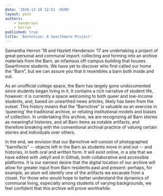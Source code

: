 ```yaml
---
date: '2016-12-16 12:51 -0500'
layout: post
authors:
    - henderson
    - herron
published: true
title: 'Barnchive: A Swarthmore Project'
---
```

Samantha Herron ‘18 and Hazlett Henderson ‘17 are undertaking a project of great personal and communal import: collecting and forming into an archive materials from the Barn, an infamous off-campus building that houses Swarthmore students. We have yet to discover who first called our home the “Barn”, but we can assure you that it resembles a barn both inside and out.

As an unofficial college space, the Barn has largely gone undocumented since students began living in it. It contains a rich narrative of student life, however: it is currently a space welcoming to both queer and low-income students, and, based on unearthed news articles, likely has been from the outset. This history means that the “Barnchive” is valuable as an exercise in ‘queering’ the traditional archive, or refuting institutional models and biases of collection. In undertaking this archive, we are recognizing all Barn stories as meaningful histories, and all Barn items as notable artifacts, and therefore breaking with the conventional archival practice of valuing certain stories and individuals over others.

In the end, we envision that our Barnchive will consist of photographed “barnifacts” -- objects left in the Barn as students move in and out -- and histories, in both oral and written form. It will exist online, in a site that we have edited with Jekyll and in Github, both collaborative and accessible platforms. It is our earnest desire that the digital location of our archive will allow for greater input from Barn residents past and present: perhaps, for example, an alum will identify one of the artifacts we excavate from a closet. For those who would hope to better understand the dynamics of communal living, especially among students of varying backgrounds, we feel confident that this archive will prove worthwhile.